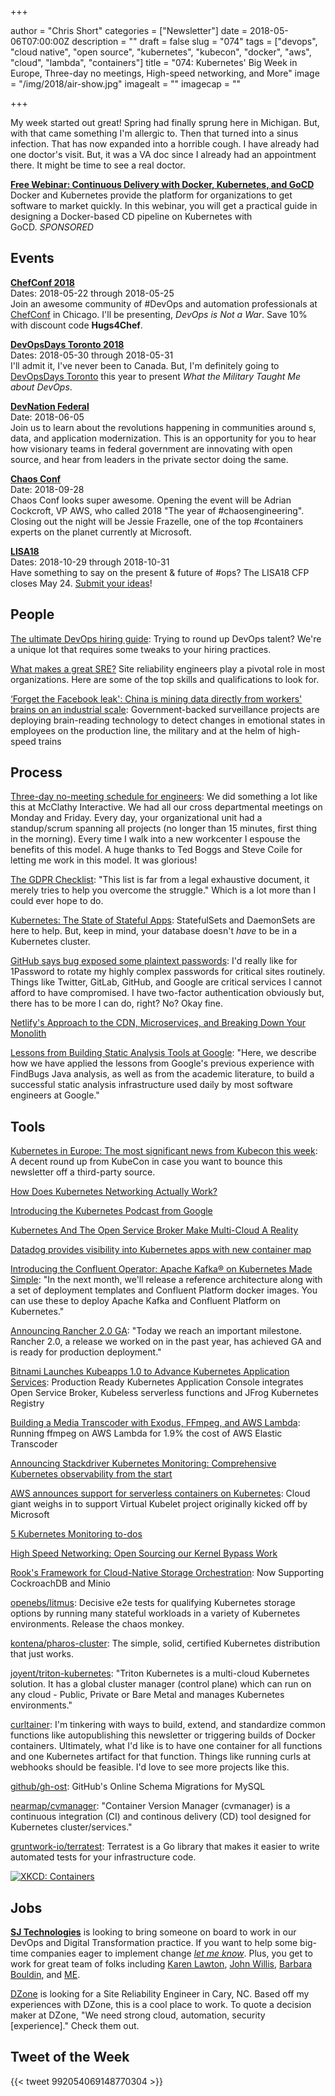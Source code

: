 +++

author = "Chris Short"
categories = ["Newsletter"]
date = 2018-05-06T07:00:00Z
description = ""
draft = false
slug = "074"
tags = ["devops", "cloud native", "open source", "kubernetes", "kubecon", "docker", "aws", "cloud", "lambda", "containers"]
title = "074: Kubernetes' Big Week in Europe, Three-day no meetings, High-speed networking, and More"
image = "/img/2018/air-show.jpg"
imagealt = ""
imagecap = ""

+++

My week started out great! Spring had finally sprung here in Michigan. But, with that came something I'm allergic to. Then that turned into a sinus infection. That has now expanded into a horrible cough. I have already had one doctor's visit. But, it was a VA doc since I already had an appointment there. It might be time to see a real doctor.

[**Free Webinar: Continuous Delivery with Docker, Kubernetes, and GoCD**](https://info.thoughtworks.com/Continuous-Delivery-Docker-Kubernetes-webinar)  
Docker and Kubernetes provide the platform for organizations to get software to market quickly. In this webinar, you will get a practical guide in designing a Docker-based CD pipeline on Kubernetes with GoCD. *SPONSORED*

## Events

[**ChefConf 2018**](https://chefconf.chef.io/)  
Dates: 2018-05-22 through 2018-05-25  
Join an awesome community of #DevOps and automation professionals at [ChefConf](https://chefconf.chef.io/) in Chicago. I'll be presenting, *DevOps is Not a War*. Save 10% with discount code **Hugs4Chef**.

[**DevOpsDays Toronto 2018**](https://www.devopsdays.org/events/2018-toronto/welcome/)  
Dates: 2018-05-30 through 2018-05-31  
I'll admit it, I've never been to Canada. But, I'm definitely going to [DevOpsDays Toronto](https://www.devopsdays.org/events/2018-toronto/welcome/) this year to present *What the Military Taught Me about DevOps*.

[**DevNation Federal**](https://devnationfederal.org/)  
Date: 2018-06-05  
Join us to learn about the revolutions happening in communities around s, data, and application modernization. This is an opportunity for you to hear how visionary teams in federal government are innovating with open source, and hear from leaders in the private sector doing the same.

[**Chaos Conf**](https://chaosconf.splashthat.com/)  
Date: 2018-09-28  
Chaos Conf looks super awesome. Opening the event will be Adrian Cockcroft, VP AWS, who called 2018 "The year of #chaosengineering". Closing out the night will be Jessie Frazelle, one of the top #containers experts on the planet currently at Microsoft.

[**LISA18**](https://www.usenix.org/conference/lisa18)  
Dates: 2018-10-29 through 2018-10-31  
Have something to say on the present & future of #ops? The LISA18 CFP closes May 24. [Submit your ideas](https://www.usenix.org/blog/usenix-lisa18-cfp-nashville)!

## People

[The ultimate DevOps hiring guide](https://opensource.com/article/18/4/ultimate-devops-hiring-guide): Trying to round up DevOps talent? We're a unique lot that requires some tweaks to your hiring practices.

[What makes a great SRE?](https://opensource.com/article/18/5/what-makes-great-sre) Site reliability engineers play a pivotal role in most organizations. Here are some of the top skills and qualifications to look for.

[‘Forget the Facebook leak': China is mining data directly from workers' brains on an industrial scale](http://www.scmp.com/news/china/society/article/2143899/forget-facebook-leak-china-mining-data-directly-workers-brains): Government-backed surveillance projects are deploying brain-reading technology to detect changes in emotional states in employees on the production line, the military and at the helm of high-speed trains

## Process

[Three-day no-meeting schedule for engineers](https://medium.com/@Pinterest_Engineering/three-day-no-meeting-schedule-for-engineers-fca9f857a567): We did something a lot like this at McClathy Interactive. We had all our cross departmental meetings on Monday and Friday. Every day, your organizational unit had a standup/scrum spanning all projects (no longer than 15 minutes, first thing in the morning). Every time I walk into a new workcenter I espouse the benefits of this model. A huge thanks to Ted Boggs and Steve Coile for letting me work in this model. It was glorious!

[The GDPR Checklist](https://gdprchecklist.io/): "This list is far from a legal exhaustive document, it merely tries to help you overcome the struggle." Which is a lot more than I could ever hope to do.

[Kubernetes: The State of Stateful Apps](https://www.cockroachlabs.com/blog/kubernetes-state-of-stateful-apps/): StatefulSets and DaemonSets are here to help. But, keep in mind, your database doesn't *have* to be in a Kubernetes cluster.

[GitHub says bug exposed some plaintext passwords](https://www.zdnet.com/article/github-says-bug-exposed-account-passwords/): I'd really like for 1Password to rotate my highly complex passwords for critical sites routinely. Things like Twitter, GitLab, GitHub, and Google are critical services I cannot afford to have compromised. I have two-factor authentication obviously but, there has to be more I can do, right? No? Okay fine.

[Netlify's Approach to the CDN, Microservices, and Breaking Down Your Monolith](https://thenewstack.io/netlifys-approach-to-the-cdn-microservices-and-breaking-down-your-monolith/)

[Lessons from Building Static Analysis Tools at Google](https://cacm.acm.org/magazines/2018/4/226371-lessons-from-building-static-analysis-tools-at-google/fulltext): "Here, we describe how we have applied the lessons from Google's previous experience with FindBugs Java analysis, as well as from the academic literature, to build a successful static analysis infrastructure used daily by most software engineers at Google."

## Tools

[Kubernetes in Europe: The most significant news from Kubecon this week](https://www.geekwire.com/2018/kubernetes-europe-significant-news-kubecon-week/): A decent round up from KubeCon in case you want to bounce this newsletter off a third-party source.

[How Does Kubernetes Networking Actually Work?](http://blog.wercker.com/how-does-kubernetes-work)

[Introducing the Kubernetes Podcast from Google](https://cloudplatform.googleblog.com/2018/05/introducing-kubernetes-podcast-from-google.html)

[Kubernetes And The Open Service Broker Make Multi-Cloud A Reality](https://www.forbes.com/sites/janakirammsv/2018/04/29/kubernetes-and-the-open-service-broker-make-multi-cloud-a-reality/#66e29d231295)

[Datadog provides visibility into Kubernetes apps with new container map](https://techcrunch.com/2018/05/03/datadog-now-offers-visibility-into-kubernetes-applications-via-container-map/)

[Introducing the Confluent Operator: Apache Kafka® on Kubernetes Made Simple](https://www.confluent.io/blog/introducing-the-confluent-operator-apache-kafka-on-kubernetes/): "In the next month, we'll release a reference architecture along with a set of deployment templates and Confluent Platform docker images. You can use these to deploy Apache Kafka and Confluent Platform on Kubernetes."

[Announcing Rancher 2.0 GA](https://rancher.com/blog/2018/2018-05-01-rancher-ga-announcement-sheng-liang/): "Today we reach an important milestone. Rancher 2.0, a release we worked on in the past year, has achieved GA and is ready for production deployment."

[Bitnami Launches Kubeapps 1.0 to Advance Kubernetes Application Services](http://www.prweb.com/releases/2018/05/prweb15452909.htm): Production Ready Kubernetes Application Console integrates Open Service Broker, Kubeless serverless functions and JFrog Kubernetes Registry

[Building a Media Transcoder with Exodus, FFmpeg, and AWS Lambda](https://intoli.com/blog/transcoding-on-aws-lambda/): Running ffmpeg on AWS Lambda for 1.9% the cost of AWS Elastic Transcoder

[Announcing Stackdriver Kubernetes Monitoring: Comprehensive Kubernetes observability from the start](https://cloudplatform.googleblog.com/2018/05/Announcing-Stackdriver-Kubernetes-Monitoring-Comprehensive-Kubernetes-observability-from-the-start.html)

[AWS announces support for serverless containers on Kubernetes](https://www.computing.co.uk/ctg/news/3031378/aws-announces-support-for-serverless-containers-on-kubernetes): Cloud giant weighs in to support Virtual Kubelet project originally kicked off by Microsoft

[5 Kubernetes Monitoring to-dos](https://thenewstack.io/5-kubernetes-monitoring-to-dos/)

[High Speed Networking: Open Sourcing our Kernel Bypass Work](https://www.bbc.co.uk/rd/blog/2018-04-high-speed-networking-open-source-kernel-bypass)

[Rook's Framework for Cloud-Native Storage Orchestration](https://blog.rook.io/rooks-framework-for-cloud-native-storage-orchestration-c66278014df7): Now Supporting CockroachDB and Minio

[openebs/litmus](https://github.com/openebs/litmus): Decisive e2e tests for qualifying Kubernetes storage options by running many stateful workloads in a variety of Kubernetes environments. Release the chaos monkey.

[kontena/pharos-cluster](https://github.com/kontena/pharos-cluster): The simple, solid, certified Kubernetes distribution that just works.

[joyent/triton-kubernetes](https://github.com/joyent/triton-kubernetes): "Triton Kubernetes is a multi-cloud Kubernetes solution. It has a global cluster manager (control plane) which can run on any cloud - Public, Private or Bare Metal and manages Kubernetes environments."

[curltainer](https://github.com/chris-short/dockerfiles/tree/master/curltainer): I'm tinkering with ways to build, extend, and standardize common functions like autopublishing this newsletter or triggering builds of Docker containers. Ultimately, what I'd like is to have one container for all functions and one Kubernetes artifact for that function. Things like running curls at webhooks should be feasible. I'd love to see more projects like this.

[github/gh-ost](https://github.com/github/gh-ost): GitHub's Online Schema Migrations for MySQL

[nearmap/cvmanager](https://github.com/nearmap/cvmanager): "Container Version Manager (cvmanager) is a continuous integration (CI) and continous delivery (CD) tool designed for Kubernetes cluster/services."

[gruntwork-io/terratest](https://github.com/gruntwork-io/terratest): Terratest is a Go library that makes it easier to write automated tests for your infrastructure code.

[![XKCD: Containers](/img/2018/containers.png)](https://xkcd.com/1988/)

## Jobs

[**SJ Technologies**](http://sjtechcorp.com/) is looking to bring someone on board to work in our DevOps and Digital Transformation practice. If you want to help some big-time companies eager to implement change [*let me know*](mailto:chris.short@sjtechcorp.com). Plus, you get to work for great team of folks including [Karen Lawton](https://twitter.com/sjtech_karen?lang=en), [John Willis](https://twitter.com/botchagalupe/), [Barbara Bouldin](https://twitter.com/bbouldin711), and [ME](https://chrisshort.net/).

[DZone](http://careers.dzone.com/apply/DBWe0hiNCN/Site-Reliability-Engineer) is looking for a Site Reliability Engineer in Cary, NC. Based off my experiences with DZone, this is a cool place to work. To quote a decision maker at DZone, "We need strong cloud, automation, security [experience]." Check them out.

## Tweet of the Week

{{< tweet 992054069148770304 >}}

